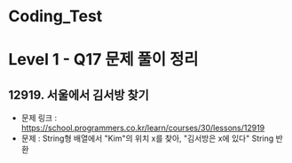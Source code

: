# Coding_Test

# Level 1 - Q17 문제 풀이 정리

## 12919. 서울에서 김서방 찾기
- 문제 링크 : https://school.programmers.co.kr/learn/courses/30/lessons/12919
- 문제 : String형 배열에서 "Kim"의 위치 x를 찾아, "김서방은 x에 있다" String 반환
